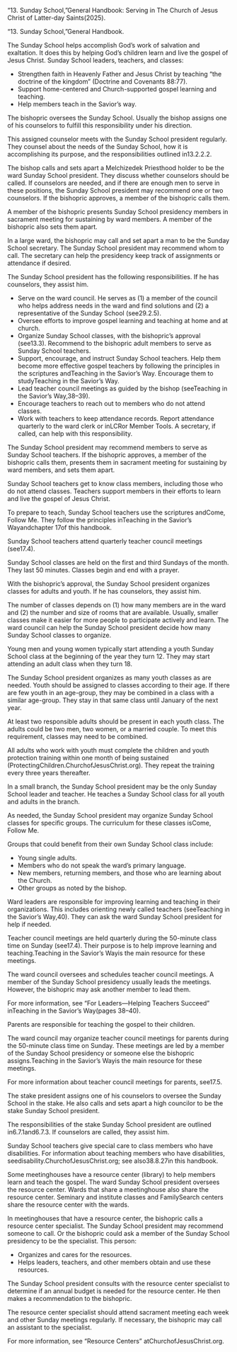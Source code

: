 “13. Sunday School,”General Handbook: Serving in The Church of Jesus Christ of Latter-day Saints(2025).

“13. Sunday School,”General Handbook.

The Sunday School helps accomplish God’s work of salvation and exaltation. It does this by helping God’s children learn and live the gospel of Jesus Christ. Sunday School leaders, teachers, and classes:

- Strengthen faith in Heavenly Father and Jesus Christ by teaching “the doctrine of the kingdom” (Doctrine and Covenants 88:77).
- Support home-centered and Church-supported gospel learning and teaching.
- Help members teach in the Savior’s way.

The bishopric oversees the Sunday School. Usually the bishop assigns one of his counselors to fulfill this responsibility under his direction.

This assigned counselor meets with the Sunday School president regularly. They counsel about the needs of the Sunday School, how it is accomplishing its purpose, and the responsibilities outlined in13.2.2.2.

The bishop calls and sets apart a Melchizedek Priesthood holder to be the ward Sunday School president. They discuss whether counselors should be called. If counselors are needed, and if there are enough men to serve in these positions, the Sunday School president may recommend one or two counselors. If the bishopric approves, a member of the bishopric calls them.

A member of the bishopric presents Sunday School presidency members in sacrament meeting for sustaining by ward members. A member of the bishopric also sets them apart.

In a large ward, the bishopric may call and set apart a man to be the Sunday School secretary. The Sunday School president may recommend whom to call. The secretary can help the presidency keep track of assignments or attendance if desired.

The Sunday School president has the following responsibilities. If he has counselors, they assist him.

- Serve on the ward council. He serves as (1) a member of the council who helps address needs in the ward and find solutions and (2) a representative of the Sunday School (see29.2.5).
- Oversee efforts to improve gospel learning and teaching at home and at church.
- Organize Sunday School classes, with the bishopric’s approval (see13.3). Recommend to the bishopric adult members to serve as Sunday School teachers.
- Support, encourage, and instruct Sunday School teachers. Help them become more effective gospel teachers by following the principles in the scriptures andTeaching in the Savior’s Way. Encourage them to studyTeaching in the Savior’s Way.
- Lead teacher council meetings as guided by the bishop (seeTeaching in the Savior’s Way,38–39).
- Encourage teachers to reach out to members who do not attend classes.
- Work with teachers to keep attendance records. Report attendance quarterly to the ward clerk or inLCRor Member Tools. A secretary, if called, can help with this responsibility.

The Sunday School president may recommend members to serve as Sunday School teachers. If the bishopric approves, a member of the bishopric calls them, presents them in sacrament meeting for sustaining by ward members, and sets them apart.

Sunday School teachers get to know class members, including those who do not attend classes. Teachers support members in their efforts to learn and live the gospel of Jesus Christ.

To prepare to teach, Sunday School teachers use the scriptures andCome, Follow Me. They follow the principles inTeaching in the Savior’s Wayandchapter 17of this handbook.

Sunday School teachers attend quarterly teacher council meetings (see17.4).

Sunday School classes are held on the first and third Sundays of the month. They last 50 minutes. Classes begin and end with a prayer.

With the bishopric’s approval, the Sunday School president organizes classes for adults and youth. If he has counselors, they assist him.

The number of classes depends on (1) how many members are in the ward and (2) the number and size of rooms that are available. Usually, smaller classes make it easier for more people to participate actively and learn. The ward council can help the Sunday School president decide how many Sunday School classes to organize.

Young men and young women typically start attending a youth Sunday School class at the beginning of the year they turn 12. They may start attending an adult class when they turn 18.

The Sunday School president organizes as many youth classes as are needed. Youth should be assigned to classes according to their age. If there are few youth in an age-group, they may be combined in a class with a similar age-group. They stay in that same class until January of the next year.

At least two responsible adults should be present in each youth class. The adults could be two men, two women, or a married couple. To meet this requirement, classes may need to be combined.

All adults who work with youth must complete the children and youth protection training within one month of being sustained (ProtectingChildren.ChurchofJesusChrist.org). They repeat the training every three years thereafter.

In a small branch, the Sunday School president may be the only Sunday School leader and teacher. He teaches a Sunday School class for all youth and adults in the branch.

As needed, the Sunday School president may organize Sunday School classes for specific groups. The curriculum for these classes isCome, Follow Me.

Groups that could benefit from their own Sunday School class include:

- Young single adults.
- Members who do not speak the ward’s primary language.
- New members, returning members, and those who are learning about the Church.
- Other groups as noted by the bishop.

Ward leaders are responsible for improving learning and teaching in their organizations. This includes orienting newly called teachers (seeTeaching in the Savior’s Way,40). They can ask the ward Sunday School president for help if needed.

Teacher council meetings are held quarterly during the 50-minute class time on Sunday (see17.4). Their purpose is to help improve learning and teaching.Teaching in the Savior’s Wayis the main resource for these meetings.

The ward council oversees and schedules teacher council meetings. A member of the Sunday School presidency usually leads the meetings. However, the bishopric may ask another member to lead them.

For more information, see “For Leaders—Helping Teachers Succeed” inTeaching in the Savior’s Way(pages 38–40).

Parents are responsible for teaching the gospel to their children.

The ward council may organize teacher council meetings for parents during the 50-minute class time on Sunday. These meetings are led by a member of the Sunday School presidency or someone else the bishopric assigns.Teaching in the Savior’s Wayis the main resource for these meetings.

For more information about teacher council meetings for parents, see17.5.

The stake president assigns one of his counselors to oversee the Sunday School in the stake. He also calls and sets apart a high councilor to be the stake Sunday School president.

The responsibilities of the stake Sunday School president are outlined in6.7.1and6.7.3. If counselors are called, they assist him.

Sunday School teachers give special care to class members who have disabilities. For information about teaching members who have disabilities, seedisability.ChurchofJesusChrist.org; see also38.8.27in this handbook.

Some meetinghouses have a resource center (library) to help members learn and teach the gospel. The ward Sunday School president oversees the resource center. Wards that share a meetinghouse also share the resource center. Seminary and institute classes and FamilySearch centers share the resource center with the wards.

In meetinghouses that have a resource center, the bishopric calls a resource center specialist. The Sunday School president may recommend someone to call. Or the bishopric could ask a member of the Sunday School presidency to be the specialist. This person:

- Organizes and cares for the resources.
- Helps leaders, teachers, and other members obtain and use these resources.

The Sunday School president consults with the resource center specialist to determine if an annual budget is needed for the resource center. He then makes a recommendation to the bishopric.

The resource center specialist should attend sacrament meeting each week and other Sunday meetings regularly. If necessary, the bishopric may call an assistant to the specialist.

For more information, see “Resource Centers” atChurchofJesusChrist.org.